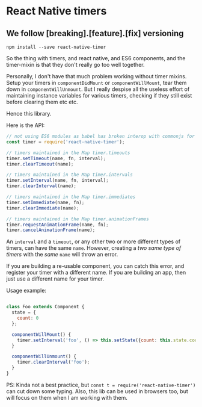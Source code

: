 # React Native timers
## We follow [breaking].[feature].[fix] versioning

`npm install --save react-native-timer`

So the thing with timers, and react native, and ES6 components, and the timer-mixin is that
they don't really go too well together.

Personally, I don't have that much problem working without timer mixins. Setup your timers in `componentDidMount` or
`componentWillMount`, tear them down in `componentWillUnmount`. But I really despise all the useless effort of maintaining
instance variables for various timers, checking if they still exist before clearing them etc etc.

Hence this library.

Here is the API:

```js
// not using ES6 modules as babel has broken interop with commonjs for defaults
const timer = require('react-native-timer');

// timers maintained in the Map timer.timeouts
timer.setTimeout(name, fn, interval);
timer.clearTimeout(name);

// timers maintained in the Map timer.intervals
timer.setInterval(name, fn, interval);
timer.clearInterval(name);

// timers maintained in the Map timer.immediates
timer.setImmediate(name, fn);
timer.clearImmediate(name);

// timers maintained in the Map timer.animationFrames
timer.requestAnimationFrame(name, fn);
timer.cancelAnimationFrame(name);

```

An `interval` and a `timeout`, or any other two or more different types of timers, can have the same `name`.
However, creating a *two same type of timers* with the *same* `name` will throw an error.

If you are building a re-usable component, you can catch this error, and register your timer with a different name.
If you are building an app, then just use a different name for your timer.

Usage example:

```js

class Foo extends Component {
  state = {
    count: 0
  };

  componentWillMount() {
    timer.setInterval('foo', () => this.setState({count: this.state.count+1}), 1000);
  }

  componentWillUnmount() {
    timer.clearInterval('foo');
  }
}

```

PS: Kinda not a best practice, but `const t = require('react-native-timer')` can cut down some typing.
Also, this lib can be used in browsers too, but will focus on them when I am working with them.
